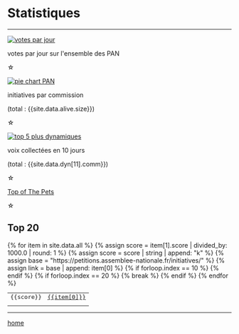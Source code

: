 Statistiques
============

----

[![votes par jour](votes-per-day.png)][all-votes.txt]

votes par jour sur l'ensemble des PAN

[all-votes.txt]: https://github.com/politipet/data/blob/master/all-votes.txt
☆

[![pie chart PAN](pie-chart-PAN.png)][blame-comm]

initiatives par commission

(total : {{site.data.alive.size}})

[blame-comm]: https://github.com/politipet/data/blame/master/all-stat.txt
☆

[![top 5 plus dynamiques](dyn-top-5.png)][all-dyn.txt]

voix collectées en 10 jours

(total : {{site.data.dyn[11].comm}})

[all-dyn.txt]: https://github.com/politipet/data/blob/master/all-dyn.txt

☆

[Top of The Pets](https://seenthis.net/messages/1021649)

☆

Top 20
------

<table style="font-family: monospace">
{% for item in site.data.all %}
{% assign score = item[1].score | divided_by: 1000.0 | round: 1 %}
{% assign score = score | string | append: "k" %}
{% assign base = "https://petitions.assemblee-nationale.fr/initiatives/" %}
{% assign link = base | append: item[0] %}
<tr><td align="right">{{score}}</td><td><a href="{{link}}">{{item[0]}}</a></td></tr>
{% if forloop.index == 10 %} <tr style="height: .7em"></tr> {% endif %}
{% if forloop.index == 20 %} {% break %} {% endif %}
{% endfor %}
</table>

----

[home](/)
